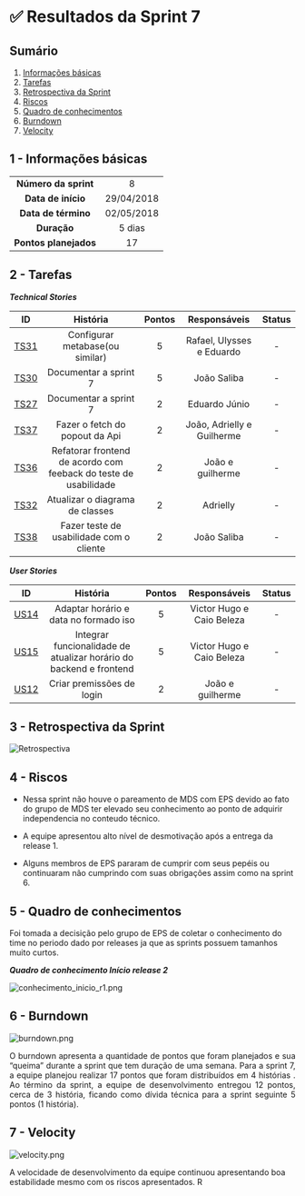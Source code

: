 

# ✅ Resultados da Sprint 7

## Sumário

1. [Informações básicas](#1---informações-básicas)
1. [Tarefas](#2---tarefas)
1. [Retrospectiva da Sprint](#3---retrospectiva-da-sprint)
1. [Riscos](#4---riscos)
1. [Quadro de conhecimentos](#5---quadro-de-conhecimentos)
1. [Burndown](#6---burndown)
1. [Velocity](#7---velocity)

## 1 - Informações básicas

| | |
|:--:|:--:|
|**Número da sprint**|8|
|**Data de início**|29/04/2018|
|**Data de término**|02/05/2018|
|**Duração**|5 dias|
|**Pontos planejados**|17|


## 2 - Tarefas

***Technical Stories***


|ID|História|Pontos|Responsáveis|Status|
|:-:|:-----:|:----:|:----------:|:----:|
|[TS31](https://github.com/fga-gpp-mds/2018.1_gerencia_mais/issues/151)|Configurar metabase(ou similar)|5|Rafael, Ulysses e Eduardo|-|
|[TS30](https://github.com/fga-gpp-mds/2018.1_Gerencia_mais/pull/147)|Documentar a sprint 7|5|João Saliba|-|
|[TS27](https://github.com/fga-gpp-mds/2018.1_gerencia_mais/issues/144)|Documentar a sprint 7|2|Eduardo Júnio|-|
|[TS37](https://github.com/fga-gpp-mds/2018.1_gerencia_mais/issues/136)|Fazer o fetch do popout da Api|2|João, Adrielly e Guilherme|-|
|[TS36](https://github.com/fga-gpp-mds/2018.1_gerencia_mais/issues/155)|Refatorar frontend de acordo com feeback do teste de usabilidade|2|João e guilherme|-|
|[TS32](https://github.com/fga-gpp-mds/2018.1_gerencia_mais/issues/152)|Atualizar o diagrama de classes|2|Adrielly|-|
|[TS38](https://github.com/fga-gpp-mds/2018.1_gerencia_mais/issues/153)|Fazer teste de usabilidade com o cliente|2|João Saliba|-|


***User Stories***

|ID|História|Pontos|Responsáveis|Status|
|:-:|:-----:|:----:|:----------:|:----:|
|[US14](https://github.com/fga-gpp-mds/2018.1_gerencia_mais/issues/158)|Adaptar horário e data no formado iso|5|Victor Hugo e Caio Beleza|-|
|[US15](https://github.com/fga-gpp-mds/2018.1_gerencia_mais/issues/159)|Integrar funcionalidade de atualizar horário do backend e frontend|5|Victor Hugo e Caio Beleza|-|
|[US12](https://github.com/fga-gpp-mds/2018.1_gerencia_mais/issues/156)|Criar premissões de login|2|João e guilherme|-|



## 3 - Retrospectiva da Sprint

![Retrospectiva](https://github.com/fga-gpp-mds/2018.1_Gerencia_mais/blob/is147_Sprint_7/docs/documentos/imagens/Sprint7/retrospectiva_s7.png)

## 4 - Riscos

- Nessa sprint não houve o pareamento de MDS com EPS devido ao fato do grupo de MDS ter elevado seu conhecimento ao ponto de adquirir independencia no conteudo técnico.

- A equipe apresentou alto nível de desmotivação após a entrega da release 1.

- Alguns membros de EPS pararam de cumprir com seus pepéis ou continuaram não cumprindo com suas obrigações assim como na sprint 6.

## 5 - Quadro de conhecimentos

Foi tomada a decisição pelo grupo de EPS de coletar o conhecimento do time no periodo dado por releases ja que as sprints possuem tamanhos muito curtos.

***Quadro de conhecimento Início release 2***

![conhecimento_inicio_r1.png](https://github.com/fga-gpp-mds/2018.1_Gerencia_mais/blob/is147_Sprint_7/docs/documentos/imagens/Sprint7/conhecimento_s7.png)

## 6 - Burndown

![burndown.png](https://github.com/fga-gpp-mds/2018.1_Gerencia_mais/blob/is147_Sprint_7/docs/documentos/imagens/Sprint7/burndown_s7.png)

<p align="justify">O burndown apresenta a quantidade de pontos que foram planejados e sua “queima” durante a sprint que tem duração de uma semana. Para a sprint 7, a equipe planejou realizar 17 pontos que foram distribuídos em 4 histórias .
Ao término da sprint, a equipe de desenvolvimento entregou 12 pontos, cerca de 3 história, ficando como dívida técnica para a sprint seguinte 5 pontos (1 história).</p>


## 7 - Velocity

![velocity.png](https://github.com/fga-gpp-mds/2018.1_Gerencia_mais/blob/is147_Sprint_7/docs/documentos/imagens/Sprint7/velocity_s7.png)

A velocidade de desenvolvimento da equipe continuou apresentando boa estabilidade mesmo com os riscos apresentados.
R
